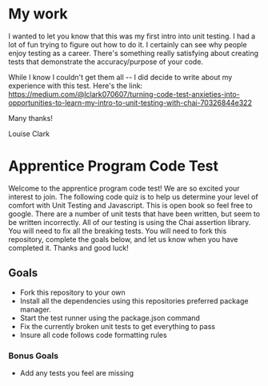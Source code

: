 # My work
I wanted to let you know that this was my first intro into unit testing.  I had a lot of fun trying to figure out how to do it.  I certainly can see why people enjoy testing as a career.  There's something really satisfying about creating tests that demonstrate the accuracy/purpose of your code.

While I know I couldn't get them all -- I did decide to write about my experience with this test.  Here's the link:  https://medium.com/@lclark070607/turning-code-test-anxieties-into-opportunities-to-learn-my-intro-to-unit-testing-with-chai-70326844e322

Many thanks!

Louise Clark

# Apprentice Program Code Test

Welcome to the apprentice program code test! We are so excited your interest to join. The following code quiz is to help us determine your level of comfort with Unit Testing and Javascript. This is open book so feel free to google. There are a number of unit tests that have been written, but seem to be written incorrectly. All of our testing is using the Chai assertion library. You will need to fix all the breaking tests. You will need to fork this repository, complete the goals below, and let us know when you have completed it. Thanks and good luck!

## Goals

- Fork this repository to your own
- Install all the dependencies using this repositories preferred package manager.
- Start the test runner using the package.json command
- Fix the currently broken unit tests to get everything to pass
- Insure all code follows code formatting rules

### Bonus Goals

- Add any tests you feel are missing


